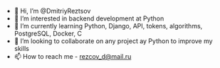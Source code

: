 - 👋 Hi, I’m @DmitriyReztsov
- 👀 I’m interested in backend development at Python
- 🌱 I’m currently learning Python, Django, API, tokens, algorithms, PostgreSQL, Docker, C
- 💞️ I’m looking to collaborate on any project ay Python to improve my skills
- 📫 How to reach me - rezcov_d@mail.ru

<!---
DmitriyReztsov/DmitriyReztsov is a ✨ special ✨ repository because its `README.md` (this file) appears on your GitHub profile.
You can click the Preview link to take a look at your changes.
--->
